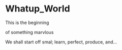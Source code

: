 # Whatup_World
This is the beginning

of something marvlous


We shall start off smal; learn, perfect, produce, and...


